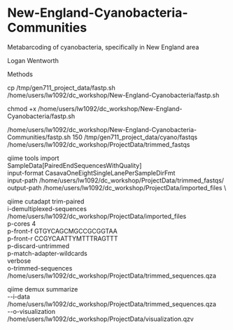 # New-England-Cyanobacteria-Communities
Metabarcoding of cyanobacteria, specifically in New England area

Logan Wentworth

Methods

cp /tmp/gen711_project_data/fastp.sh /home/users/lw1092/dc_workshop/New-England-Cyanobacteria/fastp.sh
  
chmod +x /home/users/lw1092/dc_workshop/New-England-Cyanobacteria/fastp.sh
  
/home/users/lw1092/dc_workshop/New-England-Cyanobacteria-Communities/fastp.sh 150 /tmp/gen711_project_data/cyano/fastqs /home/users/lw1092/dc_workshop/ProjectData/trimmed_fastqs

qiime tools import \
SampleData[PairedEndSequencesWithQuality] \
input-format CasavaOneEightSingleLanePerSampleDirFmt \
input-path /home/users/lw1092/dc_workshop/ProjectData/trimmed_fastqs/ \
output-path /home/users/lw1092/dc_workshop/ProjectData/imported_files \

qiime cutadapt trim-paired \
i-demultiplexed-sequences /home/users/lw1092/dc_workshop/ProjectData/imported_files \
p-cores 4 \
p-front-f GTGYCAGCMGCCGCGGTAA \
p-front-r CCGYCAATTYMTTTRAGTTT \
p-discard-untrimmed \
p-match-adapter-wildcards \
verbose \
o-trimmed-sequences /home/users/lw1092/dc_workshop/ProjectData/trimmed_sequences.qza

qiime demux summarize \
--i-data /home/users/lw1092/dc_workshop/ProjectData/trimmed_sequences.qza \
--o-visualization  /home/users/lw1092/dc_workshop/ProjectData/visualization.qzv
